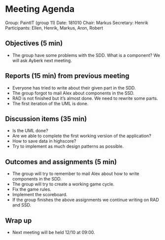 ﻿# Meeting Agenda

Group: PaintIT (group 11)
Date: 181010
Chair: Markus
Secretary: Henrik
Participants: Ellen, Henrik, Markus, Aron, Robert


## Objectives (5 min) 
* The group have some problems with the SDD. What is a component? We will ask Ayberk next meeting.

## Reports (15 min) from previous meeting
   * Everyone has tried to write about their given part in the SDD.
   * The group forgot to mail Alex about components in the SSD.
   * RAD is not finished but it’s almost done. We need to rewrite some parts.
   * The first iteration of the UML is done.


## Discussion items (35 min)
   * Is the UML done?
   * Are we able to complete the first working version of the application?
   * How to save data in highscore?
   * Try to implement as much design patterns as possible.


## Outcomes and assignments (5 min)
   * The group will try to remember to mail Alex about how to write components in the SDD.
   * The group will try to create a working game cycle.
   * Fix the game rules.
   * Implement the scoreboard.
   * If the group finishes the above assignments we continue writing on RAD and SSD.



## Wrap up
   * Next meeting will be held 12/10 at 09:00.